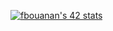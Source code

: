 
[![fbouanan's 42 stats](https://badge.mediaplus.ma/greenbinary/fbouanan)](https://github.com/oakoudad/badge42)
